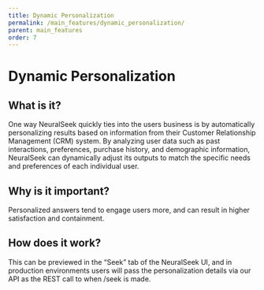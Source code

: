 ```yaml
---
title: Dynamic Personalization
permalink: /main_features/dynamic_personalization/
parent: main_features
order: 7
---
```


# Dynamic Personalization

## What is it?
One way NeuralSeek quickly ties into the users business is by automatically personalizing results based on information from their Customer Relationship Management (CRM) system. By analyzing user data such as past interactions, preferences, purchase history, and demographic information, NeuralSeek can dynamically adjust its outputs to match the specific needs and preferences of each individual user.

## Why is it important?
Personalized answers tend to engage users more, and can result in higher satisfaction and containment.

## How does it work?
This can be previewed in the “Seek” tab of the NeuralSeek UI, and in production environments users will pass the personalization details via our API as the REST call to when /seek is made.  
